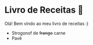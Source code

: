 
# Livro de Receitas 🤩

Olá! Bem vindo ao meu livro de receitas :)

 - Strogonof de ~~frango~~ carne
 - Pavê

 
